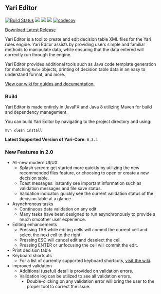 ## Yari Editor

[![Build Status](https://travis-ci.org/rldiamond/yariEditor.svg?branch=master)](https://travis-ci.org/rldiamond/yariEditor)
[![](https://sonarcloud.io/api/project_badges/measure?project=org.yari%3Aeditor&metric=bugs)](https://sonarcloud.io/dashboard?id=org.yari%3Aeditor) [![](https://sonarcloud.io/api/project_badges/measure?project=org.yari%3Aeditor&metric=vulnerabilities)](https://sonarcloud.io/dashboard?id=org.yari%3Aeditor) [![](https://sonarcloud.io/api/project_badges/measure?project=org.yari%3Aeditor&metric=code_smells)](https://sonarcloud.io/dashboard?id=org.yari%3Aeditor) [![codecov](https://codecov.io/gh/rldiamond/yariEditor/branch/master/graph/badge.svg)](https://codecov.io/gh/rldiamond/yariEditor)

[Download Latest Release](../../releases)

Yari Editor is a tool to create and edit decision table XML files for the Yari rules engine. Yari Editor assists by providing users simple and familiar methods to manipulate data, while ensuring that the data entered will correctly run through the engine.

Yari Editor provides additional tools such as Java code template generation for matching ```Rule``` objects, printing of decision table data in an easy to understand format, and more.

[View our wiki for guides and documentation.](../../wiki)

### Build

Yari Editor is made entirely in JavaFX and Java 8 utilizing Maven for build and dependency management.

You can build Yari Editor by navigating to the project directory and using:

```
mvn clean install
```

**Latest Supported Version of Yari-Core:** `0.3.4`

### New Features in 2.0

- All-new modern UI/UX
  - Splash screen: get started more quickly by utilizing the new recommended files feature, or choosing to open or create a new decision table.
  - Toast messages: instantly see important information such as validation messages and file save status.
  - Validation indicator: quickly see the current validation status of the decision table at a glance.
- Asynchronous tasks
  - Continuous data validation on any edit.
  - Many tasks have been designed to run asynchronously to provide a much smoother user experience.
- Editing enhancements
  - Pressing TAB while editing cells will commit the current cell and select the next cell to the right.
  - Pressing ESC will cancel edit and deselect the cell.
  - Pressing ENTER or unfocusing the cell will commit the edit.
- Print decision table
- Keyboard shortcuts
  - For a list of currently supported keyboard shortcuts, [visit the wiki](../../wiki#section-3-keyboard-shortcuts).
- Improved validation
  - Additional (useful) detail is provided on validation errors.
  - Validation log can be utilized to see all validation errors.
    - Double-clicking on any validation error will bring the user to the proper tool to correct the issue.
